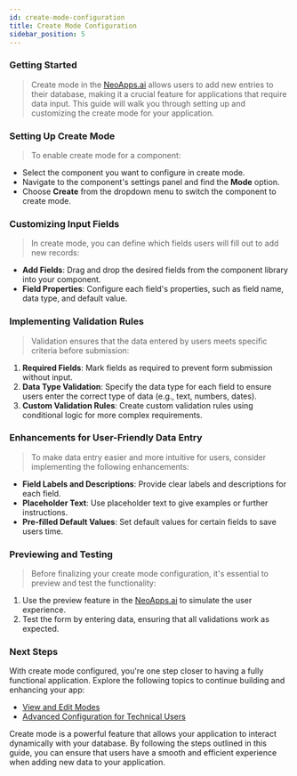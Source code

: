 ```yaml
---
id: create-mode-configuration
title: Create Mode Configuration
sidebar_position: 5
---
```


### Getting Started  

> Create mode in the [NeoApps.ai](https://neoapps.ai/) allows users to add new entries to their database, making it a crucial feature for applications that require data input. This guide will walk you through setting up and customizing the create mode for your application.

### Setting Up Create Mode

> To enable create mode for a component:

- Select the component you want to configure in create mode.
- Navigate to the component's settings panel and find the **Mode** option.
- Choose **Create** from the dropdown menu to switch the component to create mode.

<!-- ![Create Mode Configuration](/img/neoapps_ai_logo.png) -->

### Customizing Input Fields

> In create mode, you can define which fields users will fill out to add new records:

- **Add Fields**: Drag and drop the desired fields from the component library into your component.
- **Field Properties**: Configure each field's properties, such as field name, data type, and default value.

<!-- ![Customizing Input Fields](/img/neoapps_ai_logo.png) -->

### Implementing Validation Rules

> Validation ensures that the data entered by users meets specific criteria before submission:

1. **Required Fields**: Mark fields as required to prevent form submission without input.
2. **Data Type Validation**: Specify the data type for each field to ensure users enter the correct type of data (e.g., text, numbers, dates).
3. **Custom Validation Rules**: Create custom validation rules using conditional logic for more complex requirements.

<!-- ![Implementing Validation Rules](/img/neoapps_ai_logo.png) -->

### Enhancements for User-Friendly Data Entry

> To make data entry easier and more intuitive for users, consider implementing the following enhancements:

- **Field Labels and Descriptions**: Provide clear labels and descriptions for each field.
- **Placeholder Text**: Use placeholder text to give examples or further instructions.
- **Pre-filled Default Values**: Set default values for certain fields to save users time.

<!-- ![User-Friendly Data Entry](/img/neoapps_ai_logo.png) -->

### Previewing and Testing

> Before finalizing your create mode configuration, it's essential to preview and test the functionality:

1. Use the preview feature in the [NeoApps.ai](https://neoapps.ai/) to simulate the user experience.
2. Test the form by entering data, ensuring that all validations work as expected.

<!-- ![Previewing and Testing](/img/neoapps_ai_logo.png) -->

### Next Steps

With create mode configured, you're one step closer to having a fully functional application. Explore the following topics to continue building and enhancing your app:

- [View and Edit Modes](./view-and-edit-modes.md)
- [Advanced Configuration for Technical Users](./advanced-configuration.md)

Create mode is a powerful feature that allows your application to interact dynamically with your database. By following the steps outlined in this guide, you can ensure that users have a smooth and efficient experience when adding new data to your application.